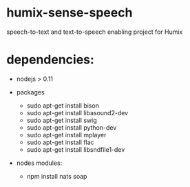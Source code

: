 # humix-sense-speech
speech-to-text and text-to-speech enabling project for Humix

# dependencies:
- nodejs > 0.11
- packages
    - sudo apt-get install bison
    - sudo apt-get install libasound2-dev
    - sudo apt-get install swig
    - sudo apt-get install python-dev
    - sudo apt-get install mplayer
    - sudo apt-get install flac
    - sudo apt-get install libsndfile1-dev

- nodes modules:
    - npm install nats soap
